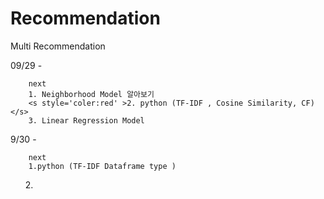 # Recommendation
Multi Recommendation 

09/29 - 
        
        next
        1. Neighborhood Model 알아보기
        <s style='coler:red' >2. python (TF-IDF , Cosine Similarity, CF)</s>
        3. Linear Regression Model 


 

9/30 - 

        next
        1.python (TF-IDF Dataframe type ) 
        2.
